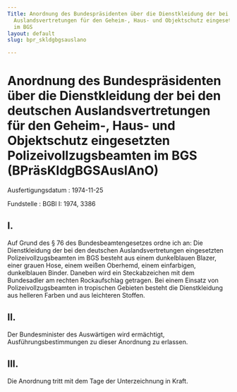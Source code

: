 ```yaml
---
Title: Anordnung des Bundespräsidenten über die Dienstkleidung der bei den deutschen
  Auslandsvertretungen für den Geheim-, Haus- und Objektschutz eingesetzten Polizeivollzugsbeamten
  im BGS
layout: default
slug: bpr_skldgbgsauslano

---
```


# Anordnung des Bundespräsidenten über die Dienstkleidung der bei den deutschen Auslandsvertretungen für den Geheim-, Haus- und Objektschutz eingesetzten Polizeivollzugsbeamten im BGS (BPräsKldgBGSAuslAnO)

Ausfertigungsdatum
:   1974-11-25

Fundstelle
:   BGBl I: 1974, 3386



## I.

Auf Grund des § 76 des Bundesbeamtengesetzes ordne ich an:
Die Dienstkleidung der bei den deutschen Auslandsvertretungen
eingesetzten Polizeivollzugsbeamten im BGS besteht aus einem
dunkelblauen Blazer, einer grauen Hose, einem weißen Oberhemd, einem
einfarbigen, dunkelblauen Binder. Daneben wird ein Steckabzeichen mit
dem Bundesadler am rechten Rockaufschlag getragen.
Bei einem Einsatz von Polizeivollzugsbeamten in tropischen Gebieten
besteht die Dienstkleidung aus helleren Farben und aus leichteren
Stoffen.


## II.

Der Bundesminister des Auswärtigen wird ermächtigt,
Ausführungsbestimmungen zu dieser Anordnung zu erlassen.


## III.

Die Anordnung tritt mit dem Tage der Unterzeichnung in Kraft.

